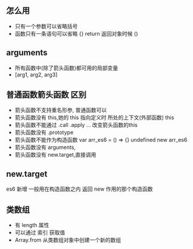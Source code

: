 ## 怎么用
- 只有一个参数可以省略括号
- 函数只有一条语句可以省略 {} return
返回对象时候 () 


## arguments
- 所有函数中(除了箭头函数)都可用的局部变量
- [arg1, arg2, arg3]

## 普通函数箭头函数 区别
- 箭头函数不支持重名形参, 普通函数可以
- 箭头函数没有 this,她的 this 指向定义时 所处的上下文(外部函数) this 
- 箭头函数不能通过 .call .apply ... 改变箭头函数的this
- 箭头函数没有 .prototype
- 箭头函数不能作为构造函数
    var arr_es6 = () => {}
    undefined 
    new arr_es6
- 箭头函数没有 arguments,
- 箭头函数没有 new.target,直接调用

## new.target 
es6 新增 
一般用在构造函数之内 返回 new 作用的那个构造函数

## 类数组
- 有 length 属性
- 可以通过 索引 获取值
- Array.from 从类数组对象中创建一个新的数组